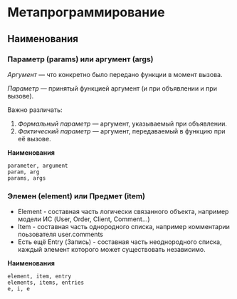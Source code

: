# Метапрограммирование

## Наименования

### Параметр (params) или аргумент (args)

_Аргумент_ — что конкретно было передано функции в момент вызова.

_Параметр_ — принятый функцией аргумент (и при объявлении и при вызове).

Важно различать:

1. _Формальный параметр_ — аргумент, указываемый при объявлении.
2. _Фактический параметр_ — аргумент, передаваемый в функцию при её вызове.

__Наименования__

```
parameter, argument
param, arg
params, args
```

### Элемен (element) или Предмет (item)

* Element - составная часть логически связанного объекта, например модели ИС (User, Order, Client, Comment...)
* Item - составная часть однородного списка, например комментарии поьзователя user.сomments
* Есть ещё Entry (Запись) - составная часть неоднородного списка, каждый элемент которого может существовать независимо.

__Наименования__

```
element, item, entry
elements, items, entries
e, i, e
```
